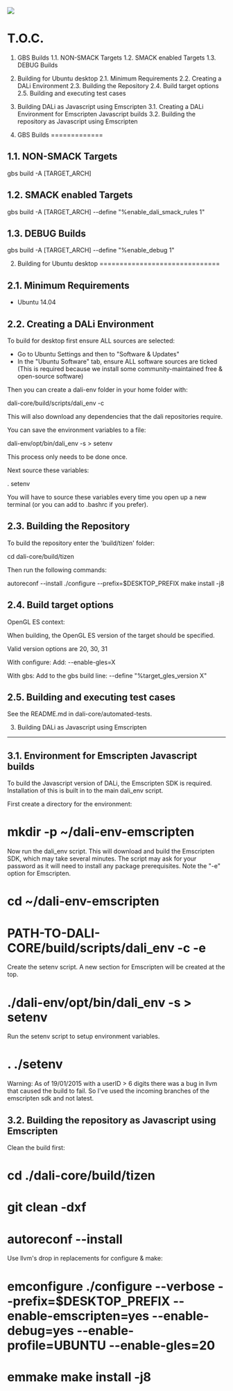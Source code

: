 <img src="https://dalihub.github.io/images/DaliLogo640x400.png width=640">

T.O.C.
======

 1.   GBS Builds
 1.1. NON-SMACK Targets
 1.2. SMACK enabled Targets
 1.3. DEBUG Builds
 2.   Building for Ubuntu desktop
 2.1. Minimum Requirements
 2.2. Creating a DALi Environment
 2.3. Building the Repository
 2.4. Build target options
 2.5. Building and executing test cases
 3.   Building DALi as Javascript using Emscripten
 3.1. Creating a DALi Environment for Emscripten Javascript builds
 3.2. Building the repository as Javascript using Emscripten

1. GBS Builds
=============

1.1. NON-SMACK Targets
----------------------

 gbs build -A [TARGET_ARCH]

1.2. SMACK enabled Targets
--------------------------

 gbs build -A [TARGET_ARCH] --define "%enable_dali_smack_rules 1"

1.3. DEBUG Builds
-----------------

 gbs build -A [TARGET_ARCH] --define "%enable_debug 1"


2. Building for Ubuntu desktop
==============================

2.1. Minimum Requirements
------------------------

 - Ubuntu 14.04

2.2. Creating a DALi Environment
-------------------------------

To build for desktop first ensure ALL sources are selected:
 - Go to Ubuntu Settings and then to "Software & Updates"
 - In the "Ubuntu Software" tab, ensure ALL software sources are ticked
   (This is required because we install some community-maintained free & open-source software)

Then you can create a dali-env folder in your home folder with:

 dali-core/build/scripts/dali_env -c

This will also download any dependencies that the dali repositories require.

You can save the environment variables to a file:

 dali-env/opt/bin/dali_env -s > setenv

This process only needs to be done once.

Next source these variables:

 . setenv

You will have to source these variables every time you open up a new terminal (or you can add to .bashrc if you prefer).


2.3. Building the Repository
----------------------------

To build the repository enter the 'build/tizen' folder:

 cd dali-core/build/tizen

Then run the following commands:

 autoreconf --install
 ./configure --prefix=$DESKTOP_PREFIX
 make install -j8


2.4. Build target options
-------------------------

OpenGL ES context:

When building, the OpenGL ES version of the target should be specified.

Valid version options are 20, 30, 31

With configure:
Add: --enable-gles=X

With gbs:
Add to the gbs build line: --define "%target_gles_version X"


2.5. Building and executing test cases
--------------------------------------

See the README.md in dali-core/automated-tests.


3. Building DALi as Javascript using Emscripten
-----------------------------------------------


3.1. Environment for Emscripten Javascript builds
--------------------------------------------------

To build the Javascript version of DALi, the Emscripten SDK is required.
Installation of this is built in to the main dali_env script.

First create a directory for the environment:

# mkdir -p ~/dali-env-emscripten

Now run the dali_env script. This will download and build the Emscripten SDK, which may take several minutes.
The script may ask for your password as it will need to install any package prerequisites.
Note the "-e" option for Emscripten.

# cd ~/dali-env-emscripten
# PATH-TO-DALI-CORE/build/scripts/dali_env -c -e

Create the setenv script. A new section for Emscripten will be created at the top.

# ./dali-env/opt/bin/dali_env -s > setenv

Run the setenv script to setup environment variables.

# . ./setenv

Warning: As of 19/01/2015 with a userID > 6 digits there was a bug in llvm that caused
the build to fail. So I've used the incoming branches of the emscripten sdk and not latest.


3.2. Building the repository as Javascript using Emscripten
-----------------------------------------------------------

Clean the build first:

# cd ./dali-core/build/tizen
# git clean -dxf
# autoreconf --install

Use llvm's drop in replacements for configure & make:

# emconfigure ./configure --verbose --prefix=$DESKTOP_PREFIX --enable-emscripten=yes --enable-debug=yes --enable-profile=UBUNTU --enable-gles=20
# emmake make install -j8


